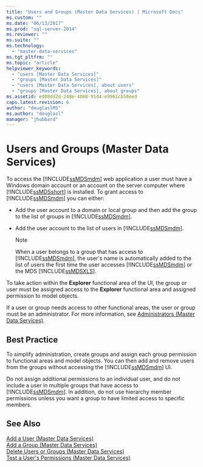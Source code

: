 ```yaml
---
title: "Users and Groups (Master Data Services) | Microsoft Docs"
ms.custom: ""
ms.date: "06/13/2017"
ms.prod: "sql-server-2014"
ms.reviewer: ""
ms.suite: ""
ms.technology: 
  - "master-data-services"
ms.tgt_pltfrm: ""
ms.topic: "article"
helpviewer_keywords: 
  - "users [Master Data Services]"
  - "groups [Master Data Services]"
  - "users [Master Data Services], about users"
  - "groups [Master Data Services], about groups"
ms.assetid: ed08dd2d-248e-4b68-91d4-e9961cb50eed
caps.latest.revision: 6
author: "douglaslMS"
ms.author: "douglasl"
manager: "jhubbard"
---
```

# Users and Groups (Master Data Services)
  To access the [!INCLUDE[ssMDSmdm](../includes/ssmdsmdm-md.md)] web application a user must have a Windows domain account or an account on the server computer where [!INCLUDE[ssMDSshort](../includes/ssmdsshort-md.md)] is installed. To grant access to [!INCLUDE[ssMDSmdm](../includes/ssmdsmdm-md.md)] you can either:  
  
-   Add the user account to a domain or local group and then add the group to the list of groups in [!INCLUDE[ssMDSmdm](../includes/ssmdsmdm-md.md)].  
  
-   Add the user account to the list of users in [!INCLUDE[ssMDSmdm](../includes/ssmdsmdm-md.md)].  
  
    > [!NOTE]  
    >  When a user belongs to a group that has access to [!INCLUDE[ssMDSmdm](../includes/ssmdsmdm-md.md)], the user's name is automatically added to the list of users the first time the user accesses [!INCLUDE[ssMDSmdm](../includes/ssmdsmdm-md.md)] or the MDS [!INCLUDE[ssMDSXLS](../includes/ssmdsxls-md.md)].  
  
 To take action within the **Explorer** functional area of the UI, the group or user must be assigned access to the **Explorer** functional area and assigned permission to model objects.  
  
 If a user or group needs access to other functional areas, the user or group must be an administrator. For more information, see [Administrators &#40;Master Data Services&#41;](administrators-master-data-services.md).  
  
## Best Practice  
 To simplify administration, create groups and assign each group permission to functional areas and model objects. You can then add and remove users from the groups without accessing the [!INCLUDE[ssMDSmdm](../includes/ssmdsmdm-md.md)] UI.  
  
 Do not assign additional permissions to an individual user, and do not include a user in multiple groups that have access to [!INCLUDE[ssMDSmdm](../includes/ssmdsmdm-md.md)]. In addition, do not use hierarchy member permissions unless you want a group to have limited access to specific members.  
  
## See Also  
 [Add a User &#40;Master Data Services&#41;](../../2014/master-data-services/add-a-user-master-data-services.md)   
 [Add a Group &#40;Master Data Services&#41;](../../2014/master-data-services/add-a-group-master-data-services.md)   
 [Delete Users or Groups &#40;Master Data Services&#41;](../../2014/master-data-services/delete-users-or-groups-master-data-services.md)   
 [Test a User's Permissions &#40;Master Data Services&#41;](../../2014/master-data-services/test-a-user-s-permissions-master-data-services.md)  
  
  